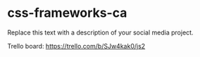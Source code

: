 # css-frameworks-ca
Replace this text with a description of your social media project.


Trello board:
https://trello.com/b/SJw4kak0/js2